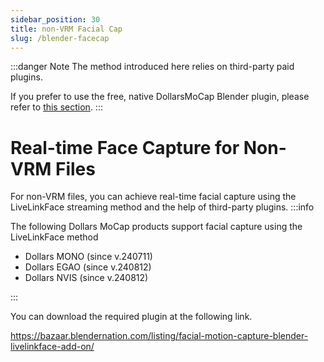 ```yaml
---
sidebar_position: 30
title: non-VRM Facial Cap
slug: /blender-facecap
---
```


:::danger Note
The method introduced here relies on third-party paid plugins.

If you prefer to use the free, native DollarsMoCap Blender plugin, please refer to [this section](/blender-plugin).
:::

# Real-time Face Capture for Non-VRM Files

For non-VRM files, you can achieve real-time facial capture using the LiveLinkFace streaming method and the help of third-party plugins.
:::info

The following Dollars MoCap products support facial capture using the LiveLinkFace method

- Dollars MONO (since v.240711)
- Dollars EGAO (since v.240812)
- Dollars NVIS (since v.240812)

:::

You can download the required plugin at the following link.

https://bazaar.blendernation.com/listing/facial-motion-capture-blender-livelinkface-add-on/
